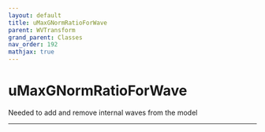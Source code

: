 ```yaml
---
layout: default
title: uMaxGNormRatioForWave
parent: WVTransform
grand_parent: Classes
nav_order: 192
mathjax: true
---
```


#  uMaxGNormRatioForWave

Needed to add and remove internal waves from the model


---


